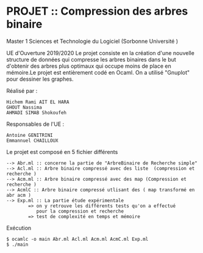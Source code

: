 # PROJET :: Compression des arbres binaire 
Master 1 Sciences et Technologie du Logiciel (Sorbonne Université )

UE d'Ouverture 2019/2020
Le projet consiste en la création d'une nouvelle structure de données qui compresse les arbres binaires dans le but d'obtenir des arbres plus optimaux qui occupe moins de place en mémoire.Le projet est entièrement codé en Ocaml. On a utilisé "Gnuplot" pour dessiner les graphes.

Réalisé par : 

	Hichem Rami AIT EL HARA 			
	GHOUT Nassima 
	AHMADI SIMAB Shokoufeh 

Responsables de l'UE :

	Antoine GENITRINI
	Emmannuel CHAILLOUX 

Le projet est composé en 5 fichier différents 

	--> Abr.ml :: concerne la partie de "ArbreBinaire de Recherche simple"
	--> Acl.ml :: Arbre binaire compressé avec des liste  (compression et recherche )
	--> Acm.ml :: Arbre binaire compressé avec des map (Compression et recherche )
	--> AcmlC :: Arbre binaire compressé utlisant des ( map transformé en abr acm )
	--> Exp.ml :: La partie étude expérimentale  
			=> on y retrouve les différents tests qu'on a effectué 
			   pour la compression et recherche 
			=> test de complexité en temps et mémoire 


Exécution

	$ ocamlc -o main Abr.ml Acl.ml Acm.ml AcmC.ml Exp.ml
	$ ./main
